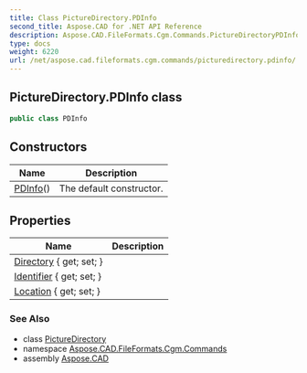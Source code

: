 ```yaml
---
title: Class PictureDirectory.PDInfo
second_title: Aspose.CAD for .NET API Reference
description: Aspose.CAD.FileFormats.Cgm.Commands.PictureDirectoryPDInfo class. 
type: docs
weight: 6220
url: /net/aspose.cad.fileformats.cgm.commands/picturedirectory.pdinfo/
---
```

## PictureDirectory.PDInfo class

```csharp
public class PDInfo
```

## Constructors

| Name | Description |
| --- | --- |
| [PDInfo](../../aspose.cad.fileformats.cgm.commands/picturedirectory.pdinfo/.ctor)() | The default constructor. |

## Properties

| Name | Description |
| --- | --- |
| [Directory](../../aspose.cad.fileformats.cgm.commands/picturedirectory.pdinfo/directory) { get; set; } |  |
| [Identifier](../../aspose.cad.fileformats.cgm.commands/picturedirectory.pdinfo/identifier) { get; set; } |  |
| [Location](../../aspose.cad.fileformats.cgm.commands/picturedirectory.pdinfo/location) { get; set; } |  |

### See Also

* class [PictureDirectory](../picturedirectory/)
* namespace [Aspose.CAD.FileFormats.Cgm.Commands](../../aspose.cad.fileformats.cgm.commands/)
* assembly [Aspose.CAD](../../)



